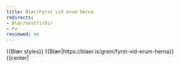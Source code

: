 ```yaml
---
title: Blær/Fyrst við erum hérna
redirects:
- Blær/Vestfirðir
- Fv
reviewed: no
---
```

<vocabulary>
</vocabulary>
{{Blær styles}}
{{Blær|https://blaer.is/grein/fyrst-vid-erum-herna}}

<div class="book" data-translate=true data-audio-file="Fyrst_við_erum_hérna.mp3">
{{center|<Audio src="Fyrst_við_erum_hérna.mp3"/>}}

<div class="blaer article">
<div class="post-header">
  <div id="post-header-text" class="header-text">
    <h1>Fyrst við erum hérna</h1>
    <h2>Þúsund kílómetrar, átta bæir og þrjár heitar laugar á þremur dögum</h2>
  </div>
</div>
<div class="article-entry">
  <div data-no-audio class="image-box image-box-medium">
    <Image src="Blaer_fyrst_vid_erum_herna_1-23_2.jpg"/>
  </div>
</div>

<div class="article-entry">
  <div data-no-audio class="image-box image-box-medium">
    <Image src="Blaer_fyrst_vid_erum_herna_1-32.jpg"/>
    <div class="description">Þessi grein er unnin í samstarfi við 66° Norður</div>
  </div>

  <div class="text">
    <div class="p">Við héldum til Vestfjarða einn fimmtudag júnímánaðar. Eftir að hafa heimsótt syðri hluta fjarðanna sumarið áður vildum við taka langa helgi í þetta skiptið og grennslast fyrir um hvaða staði væri vert að heimsækja. Eftir nokkur símtöl til heimafólks
      og kaffihúsafundi sem færðust yfir á barinn vorum við komnar með ferðaáætlun. Ákveðnar í að gera það sem maður sjaldnast gerir í eigin landi; að kynnast og tala við það fólk sem yrði á vegi okkar. Spenntar fyrir að sjá og upplifa sem mest fórum
      við af stað. Þúsund kílómetrar, átta bæir, þrjár heitar laugar á þremur dögum. Fyrst við erum á þessu skeri þá er um að gera að njóta þess.<br>
    </div>
  </div>

  <div class="video-box-wrap video-box-wrap-full">
    <div class="video-box">
      <iframe src="https://player.vimeo.com/video/134897973?app_id=122963" width="940" height="529" frameborder="0" allow="autoplay; fullscreen" allowfullscreen title="Fyrst vi&amp;eth; erum h&amp;eacute;rna"></iframe>
    </div>
  </div>

  <div data-no-audio class="image-box image-box-medium">
    <Image src="Blaer_fyrst_vid_erum_herna_1-13_2_1.jpg"/>
  </div>

  <div data-no-audio class="image-box image-box-medium">
    <Image src="Blaer_fyrst_vid_erum_herna_1-21_4.jpg"/>
  </div>

  <div class="text">
    <h1>Fiskisúpa og víkingaskip </h1>
    <div class="p">Fyrsta viðkoma var hjá Þórhalli á Þingeyri sem var svo elskulegur að opna heimilið sitt fyrir okkur seint um kvöldið. Hjá honum er stöðugur gestagangur en hann er alltaf tilbúinn að taka á móti fólki. Klukkan var að ganga eitt um nótt þegar við mættum
      og hafði hann útbúið bestu fiskisúpu sem við höfum smakkað. Morgunverðarborðið var þéttsetið daginn eftir, þar sem fundað var um víkingaskip sem verið var að flytja til Reykjavíkur. Við sátum ásamt pari frá Frakklandi. Þórhall dreymir um að opna
      veitingastað sem býður upp á fljótlegar og matarmiklar súpur „to-go“. Við verðum fyrstu kúnnarnir.
    </div>
  </div>

  <div data-no-audio class="image-box image-box-large">

    <video poster="/api/content?title=File:Blaer_fyrst_vid_erum_herna_svanhildur-keyra.jpg" autoplay="true" loop="true" muted="true">
  <source src="/api/content?title=File:Blaer_fyrst_vid_erum_herna_svanhildur-keyra.webmhd.webm" type="video/webm">
  <source src="/api/content?title=File:Blaer_fyrst_vid_erum_herna_svanhildur-keyra.iphone5.mp4" type="video/mp4">
</video>
  </div>

  <div class="text">
    <h1>Hanna og Gunnar í Hlíð</h1>
    <div class="p">Húsasmíðameistarinn Gunnar og kona hans Hanna búa í Hlíð á Þingeyri. Þau spila bæði á harmonikku. Hann byggði upp bæinn hér áður fyrr en hún er handlagin og prjónar, spilar á nikkuna og semur lög og texta. Þau hirtu gamlan húsbíl sem þau kalla litlu
      Hlíð. Þar seldi Hanna handverkin sín en nú er hann að niðurlotum kominn og þau segjast þurfa að gera hann upp. Hanna er að verða 80 ára og Gunnar 85 ára á næsta ári. „Við eigum bæði stórafmæli á næsta ári. Þá ætlum við að halda almennilegt partý.
      Við ætlum að leigja félagsmiðstöðina, ekkert minna. Það er að segja ef við verðum ofar moldu.“
    </div>
    <div class="p"><em><br></em>
    </div>
  </div>

  <div data-no-audio class="image-box image-box-large">
    <Image src="Blaer_fyrst_vid_erum_herna_1-11.jpg"/>
  </div>

  <div class="images-two-up">
    <div data-no-audio class="image-box image-box-half">
      <Image src="Blaer_fyrst_vid_erum_herna_1-9_7.jpg"/>
    </div>
    <div data-no-audio class="image-box image-box-half">
      <Image src="Blaer_fyrst_vid_erum_herna_1-10_10.jpg"/>
    </div>
  </div>

  <div class="text">
    <blockquote data-no-audio>
      <div class="p">"Við eigum bæði stórafmæli á næsta ári. Þá ætlum við að halda almennilegt partý. Við ætlum að leigja félagsmiðstöðina, ekkert minna. Það er að segja ef við verðum ofar moldu.”
      </div>
    </blockquote>
  </div>

  <div data-no-audio class="image-box image-box-large">
    <Image src="Blaer_fyrst_vid_erum_herna_1-29_1.jpg"/>
    <div class="description">Hörgshlíðarlaug í Mjóafirði</div>
  </div>

  <div data-no-audio class="image-box image-box-medium">
    <Image src="Blaer_fyrst_vid_erum_herna_1-30_1.jpg"/>
    <div class="description">Hörgshlíðarlaug í Mjóafirði</div>
  </div>

  <div class="text">
    <h1><span id="docs-internal-guid-3f95c1f4-dede-1331-abc0-37b4e85698f1">Hörgshlíðarlaug</span><br></h1>
    <div class="p">Í Hörgshlíð í Mjóafirði er Hörgshlíðarlaug, manngerð sundlaug við sjóinn. Ef heppnin er með þér koma selir upp að lauginni og baða sig með þér. Náttúrufegurðin nýtur sín allt um kring og útsýnið yfir fjörðinn er engu líkt. Við mælum með smá sjósundi
      til þess að hrista til í kroppnum. Laugin er í einkaeigu svo mælt er með því að banka upp á hjá eigendunum áður en farið er ofan í.
    </div>
  </div>

  <div data-no-audio class="image-box image-box-medium">
    <Image src="Blaer_fyrst_vid_erum_herna_1-8_11.jpg"/>
    <div class="description">Vélsmiðjan á Þingeyri</div>
  </div>

  <div data-no-audio class="image-box image-box-medium">
    <Image src="Blaer_fyrst_vid_erum_herna_1-50.jpg"/>
    <div class="description">Simbahöllin</div>
  </div>

  <div class="text">
    <h1>Hús á 2500 krónur </h1>
    <div class="p">Agnes 18 ára, vinnur á kaffihúsinu <a href="https://www.simbahollin.is/">Simbahöllin</a>. Hún er frá Þingeyri en flutti til Reykjavíkur til þess að fara í skóla. Að hennar sögn er þar hægt að fá bestu belgísku vöfflur í heimi. Við getum staðfest það.
    </div>
    <div class="p">„Belgísk og dönsk hjón keyptu húsið fyrir 10 árum á 2500 krónur frá bænum með því skilyrði að gera það upp. Hjónin hafa innréttað efri hæðina líka og búa þar. Áður fyrr var matvöruverslun hérna. Það er stöðugt meira líf hérna í bænum, það eru til
      dæmis Dýrafjarðadagar núna um helgina” segir Agnes okkur.
    </div>
  </div>

  <div data-no-audio class="image-box image-box-medium">
    <Image src="Blaer_fyrst_vid_erum_herna_1-46.jpg"/>
  </div>

  <div data-no-audio class="image-box image-box-large">
    <Image src="Blaer_fyrst_vid_erum_herna_1-17_5.jpg"/>
  </div>

  <div class="text">
    <h1>Bjargbrúnin er „óörugg“</h1>
    <div class="p">Við héldum næst á vestasta odda landsins, Látrabjarg. Eftirvæntingin var mikil enda ófáar sögurnar sem fara af mikilleika bjargsins. Það tók tíma og dágóðan útúrdúr að komast að svæðinu en þar tóku við okkur túristarnir, og nóg af þeim. Við bjargsbrúnina
      var búið að merkja þunna hvíta línu í grasið þar sem ekki mátti stíga fram yfir. Skilaboð til lögreglu: þessi lína er ekki virt. Með hjartað í buxunum og svita í lófanum yfir túristunum sem hengu með fæturna danglandi yfir brúninni í leit að lundum
      létum við nokkrar myndir af bjarginu duga. Látrabjarg stóð uppi sem ofmat ferðarinnar.
    </div>
  </div>

  <div data-no-audio class="image-box image-box-medium">
    <Image src="Blaer_fyrst_vid_erum_herna_1-49.jpg"/>
    <div class="description">Látrabjarg</div>
  </div>

  <div class="images-two-up">
    <div data-no-audio class="image-box image-box-half">
      <Image src="Blaer_fyrst_vid_erum_herna_1-15_5.jpg"/>
    </div>
    <div data-no-audio class="image-box image-box-half">
      <Image src="Blaer_fyrst_vid_erum_herna_1-47.jpg"/>
    </div>
  </div>

  <div data-no-audio class="image-box image-box-medium">
    <Image src="Blaer_fyrst_vid_erum_herna_1-24_2.jpg"/>
  </div>

  <div class="text">
    <h1>Sinn eigin nágranni</h1>
    <div class="p">Ísafjarðarbær, höfuðborg Vestfjarða, var næsta stopp í leit að kaffi og góðu liði. Okkur var bent á gamla bakaríið sem stóð fyrir sínu, svart kaffi og kleinur. Í röltinu þar um kring er gamli bærinn þar sem má finna raðir af sjarmerandi húsum. Í einu
      af þeim rákumst við á Darra, 13 ára, sem stóð í miðjum flutningum að flytja úr einu húsinu yfir í það næsta við hliðina á. Spenntur fyrir myndavélunum tilkynnti hann okkur að hann væri að flytja úr því rauða yfir í það bláa.
    </div>
  </div>

  <div data-no-audio class="image-box image-box-medium">
    <Image src="Blaer_fyrst_vid_erum_herna_1-48_1.jpg"/>
  </div>

  <div class="text">
    <blockquote data-no-audio>
      <div class="p">„Ég var að flytja úr rauða húsinu í það bláa við hliðina á.“
      </div>
    </blockquote>
  </div>

  <div data-no-audio class="image-box image-box-medium">
    <Image src="Blaer_fyrst_vid_erum_herna_1-26_3.jpg"/>
  </div>

  <div class="images-two-up">
    <div data-no-audio class="image-box image-box-half">
      <Image src="Blaer_fyrst_vid_erum_herna_1-5_12.jpg"/>
    </div>
    <div data-no-audio class="image-box image-box-half">
      <Image src="Blaer_fyrst_vid_erum_herna_1-20_4.jpg"/>
    </div>
  </div>

  <div class="text">
    <h1>Lautarferðir </h1>
    <div class="p">Í ferðalagið er mikilvægt að vera með nesti til þess að grípa í þegar langt er í næstu vegasjoppu. Það er bæði ódýrari og heilsusamlegri kostur. Ef þú hefur augun opin á keyrslu um firðina er hellingur af útibekkjum á fallegum stöðum til þess að stoppa
      og gæða sér á heimagerðu nesti.
    </div>
  </div>

  <div data-no-audio class="image-box image-box-medium">
    <Image src="Blaer_fyrst_vid_erum_herna_1-18_3.jpg"/>
  </div>

  <div data-no-audio class="image-box image-box-large">

    <video poster="/api/content?title=File:Blaer_fyrst_vid_erum_herna_1-27.jpg" autoplay="true" loop="true" muted="true">
  <source src="/api/content?title=File:Blaer_fyrst_vid_erum_herna_bonus-teitur.webmhd.webm" type="video/webm">
  <source src="/api/content?title=File:Blaer_fyrst_vid_erum_herna_bonus-teitur.iphone5.mp4" type="video/mp4">
</video>
  </div>

  <div data-no-audio class="image-box image-box-medium">
    <Image src="Blaer_fyrst_vid_erum_herna_1-28_1.jpg"/>
  </div>

  <div data-no-audio class="image-box image-box-medium">
    <Image src="Blaer_fyrst_vid_erum_herna_1-31.jpg"/>
    <div class="description">Heydalur í Mjóafirði</div>
  </div>

  <div class="text">
    <h1>Heydalur og sund í gróðurhúsi</h1>
    <div class="p">Eftir að hafa þrætt firðina í Ísafjarðardjúpi komum við að hinum ævintýralega Mjóafirði. Í botninum á firðinum liggur Heydalur en þar er rekin <a href="https://www.heydalur.is/">ferðaþjónusta</a>. Fjárhúsi var breytt í gróðurhús með suðrænum gróðri
      og þar er yndælis sundlaug. Fyrir utan gróðurhúsið eru heitir pottar sem hægt er að liggja í og njóta útsýnisins yfir dalinn. Hótelið býður upp á mat og kaffi en þangað er vert að sækja þó það væri ekki nema til þess að hitta talandi páfagaukinn
      í anddyrinu.
    </div>
  </div>

  <div data-no-audio class="image-box image-box-large">

    <video poster="/api/content?title=File:Blaer_fyrst_vid_erum_herna_birna-bjor.jpg" autoplay="true" loop="true" muted="true">
  <source src="/api/content?title=File:Blaer_fyrst_vid_erum_herna_birna-bjór.webmhd.webm" type="video/webm">
  <source src="/api/content?title=File:Blaer_fyrst_vid_erum_herna_birna-bjór.iphone5.mp4" type="video/mp4">
</video>
  </div>

  <div class="images-two-up">
    <div data-no-audio class="image-box image-box-half">
      <Image src="Blaer_fyrst_vid_erum_herna_1-33.jpg"/>
    </div>
    <div data-no-audio class="image-box image-box-half">
      <Image src="Blaer_fyrst_vid_erum_herna_1-34.jpg"/>
    </div>
  </div>

  <div data-no-audio class="image-box image-box-medium">
    <Image src="Blaer_fyrst_vid_erum_herna_1-51.jpg"/>
  </div>

  <div class="text">
    <h1>Dularfull Djúpavík</h1>
    <div class="p">Djúpavík er lítill bær norðarlega á Vestfjörðum. Þung þoka lá yfir öllu þegar við keyrðum að mannlausum götum bæjarins. Ein okkar hafði orð á því hversu dularfullur bær þetta væri við miklar undirtektir. Fossinn Eiðrofi seitlar yfir klettabrúnina
      sem liggur að bænum. Við komum á <a href="https://www.djupavik.com/">hótelið</a> og fengum þær fréttir að köku- og brauðtertu hlaðborð væri í vændum og við gætum sest niður og fengið okkur frítt kaffi meðan við biðum. Bærinn fór frá því að vera dularfullur
      yfir í paradís. Hótelstarfsmennirnir sem voru meðal annars Danir og Þjóðverjar sögðust koma hingað á hverju sumri til þess að vinna og sinna listinni. Djúpavík hefur með árunum orðið vinsælt listamannasetur og segja sumir að bærinn sé hinn nýi Seyðisfjörður.
      Síldarverksmiðjunni þar hefur verið breytt í listagallerí og stúdíó sem vert er að skoða.<br>
    </div>
  </div>

  <div class="images-two-up">
    <div data-no-audio class="image-box image-box-half">
      <Image src="Blaer_fyrst_vid_erum_herna_1-40.jpg"/>
    </div>
    <div data-no-audio class="image-box image-box-half">
      <Image src="Blaer_fyrst_vid_erum_herna_1-36.jpg"/>
      <div class="description">Djúpavík</div>
    </div>
  </div>

  <div data-no-audio class="image-box image-box-medium">
    <Image src="Blaer_fyrst_vid_erum_herna_1-45_1.jpg"/>
  </div>

  <div class="text">
    <h1>20 ár í sumarfríi</h1>
    <div class="p">Malcolm, 62 ára frá Bretlandi var á níunda degi í göngu sinni hringinn í kring um Ísland þegar við mættum honum rétt fyrir utan Djúpavík. Hann býr í Reykjavík og á fjölskyldu hér.
    </div>
  </div>

  <div class="text">
    <blockquote data-no-audio>
      <div class="p">„Þetta er mikil hreinsun.“
      </div>
    </blockquote>
  </div>

  <div class="text">
    <div class="p">„Ég kom upphaflega hingað til Íslands í sumarfrí útaf náttúrinni. Sumarfríið lengdist óvart um 20 ár. Ég vildi minna mig á það af hverju ég kom hingað svo ég ákvað að rifja það upp með því að ganga um landið. Þetta er mikil hreinsun.“
    </div>
  </div>

  <div class="images-two-up">
    <div data-no-audio class="image-box image-box-half">
      <Image src="Blaer_fyrst_vid_erum_herna_1-1_25.jpg"/>
    </div>
    <div data-no-audio class="image-box image-box-half">
      <Image src="Blaer_fyrst_vid_erum_herna_1-2_16.jpg"/>
    </div>
  </div>

  <div data-no-audio class="image-box image-box-medium">
    <Image src="Blaer_fyrst_vid_erum_herna_1-3_16.jpg"/>
  </div>

  <div data-no-audio class="image-box image-box-medium">
    <Image src="Blaer_fyrst_vid_erum_herna_1-4_16.jpg"/>
  </div>

  <div class="text">
    <h1>Krossneslaug</h1>
    <div class="p">Við fjöruborðið í Norðurfirði er steinsteypt útilaug, Krossneslaug. Við keyrðum að lauginni í dramatískri þoku, það mátti varla sjá handanna skil. Sjórinn ólgaði við laugina og okkur leist ekkert á blikuna. Við íhuguðum að láta útsýnið frá bílnum
      duga en eftir að hafa keyrt alla þessa leið létum við vaða. Við höfðum lesið okkur til um magnaða útsýnið yfir á Húnaflóa sem var hvergi sjáanlegt. Það var ekki fyrr en við vorum komnar ofan í sem við upplifðum krafta íslensku veðurguðanna. Það
      var magnað að liggja í heitu vatninu og rýna inn í þokuna til hafsins í tómri lauginni, ævintýri líkast. Það er ekkert sem heitir of vont veður fyrir sund á Íslandi.
    </div>
  </div>

  <div data-no-audio class="image-box image-box-large">
    <Image src="Blaer_fyrst_vid_erum_herna_1-43_1.jpg"/>
    <div class="description">Krossneslaug</div>
  </div>

  <div data-no-audio class="image-box image-box-medium">
    <Image src="Blaer_fyrst_vid_erum_herna_1-42_1.jpg"/>
  </div>

  <div class="images-two-up">
    <div data-no-audio class="image-box image-box-half">
      <Image src="Blaer_fyrst_vid_erum_herna_1-25_2.jpg"/>
    </div>
    <div data-no-audio class="image-box image-box-half">
      <Image src="Blaer_fyrst_vid_erum_herna_1-22_3.jpg"/>
    </div>
  </div>

  <div data-no-audio class="image-box image-box-large">
    <Image src="Blaer_fyrst_vid_erum_herna_blaer-kort.png"/>
    <div class="description">Leiðin sem við fórum</div>
  </div>

</div>

</div>

<Footer>
{{Copyright/Blær}}
</Footer>
